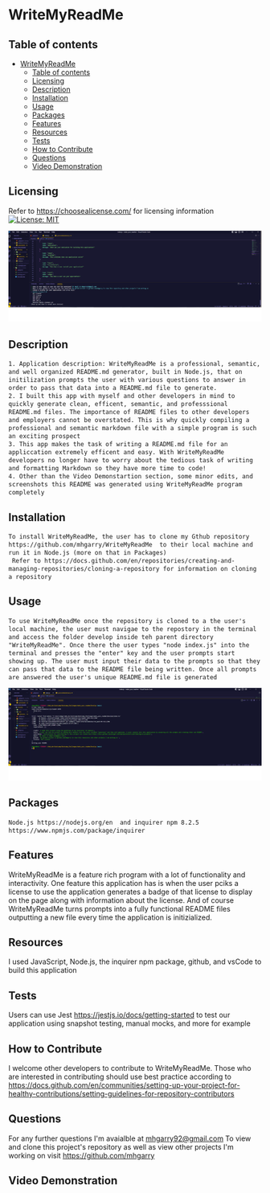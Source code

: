 # WriteMyReadMe

## Table of contents

- [WriteMyReadMe](#writemyreadme)
  - [Table of contents](#table-of-contents)
  - [Licensing](#licensing)
  - [Description](#description)
  - [Installation](#installation)
  - [Usage](#usage)
  - [Packages](#packages)
  - [Features](#features)
  - [Resources](#resources)
  - [Tests](#tests)
  - [How to Contribute](#how-to-contribute)
  - [Questions](#questions)
  - [Video Demonstration](#video-demonstration)
  
## Licensing

  Refer to <https://choosealicense.com/> for licensing information
  [![License: MIT](https://img.shields.io/badge/License-MIT-yellow.svg)](https://opensource.org/licenses/MIT)
  
  ![Alt text](Assets/images/pick-a-license.png)

## Description
  
    1. Application description: WriteMyReadMe is a professional, semantic, and well organized README.md generator, built in Node.js, that on initilization prompts the user with various questions to answer in order to pass that data into a README.md file to generate. 
    2. I built this app with myself and other developers in mind to quickly generate clean, efficent, semantic, and professsional README.md files. The importance of README files to other developers and employers cannot be overstated. This is why quickly compiling a professional and semantic markdown file with a simple program is such an exciting prospect
    3. This app makes the task of writing a README.md file for an appliccation extremely efficent and easy. With WriteMyReadMe developers no longer have to worry about the tedious task of writing and formatting Markdown so they have more time to code!
    4. Other than the Video Demonstartion section, some minor edits, and screenshots this README was generated using WriteMyReadMe program completely

## Installation
  
    To install WriteMyReadMe, the user has to clone my Gthub repository https://github.com/mhgarry/WriteMyReadMe  to their local machine and run it in Node.js (more on that in Packages)
     Refer to https://docs.github.com/en/repositories/creating-and-managing-repositories/cloning-a-repository for information on cloning a repository

## Usage

    To use WriteMyReadMe once the repository is cloned to a the user's local machine, the user must navigae to the repostory in the terminal and access the folder develop inside teh parent directory "WriteMyReadMe". Once there the user types "node index.js" into the terminal and presses the "enter" key and the user prompts start showing up. The user must input their data to the prompts so that they can pass that data to the README file being written. Once all prompts are answered the user's unique README.md file is generated

  ![Alt text][def]

## Packages

    Node.js https://nodejs.org/en  and inquirer npm 8.2.5 https://www.npmjs.com/package/inquirer

## Features
  
   WriteMyReadMe is a feature rich program with a lot of functionality and interactivity. One feature this application has is when the user pciks a license to use the application generates a badge of that license to display on the page along with information about the license. And of course WriteMyReadMe turns prompts into a fully functional README files outputting a new file every time the application is initizialized.
  
## Resources
  
   I used JavaScript, Node.js, the inquirer npm package, github, and vsCode to build this application
  
## Tests

   Users can use Jest <https://jestjs.io/docs/getting-started>  to test our application using snapshot testing, manual mocks, and more for example

## How to Contribute
  
  I welcome other developers to contribute to WriteMyReadMe. Those who are interested in contributing should use best practice according to <https://docs.github.com/en/communities/setting-up-your-project-for-healthy-contributions/setting-guidelines-for-repository-contributors>

## Questions
  
  For any further questions I'm avaialble at mhgarry92@gmail.com
  To view and clone this project's repository as well as view other projects I'm working on visit <https://github.com/mhgarry>

## Video Demonstration

[def]: Assets/images/returned_terminal_objects.png
